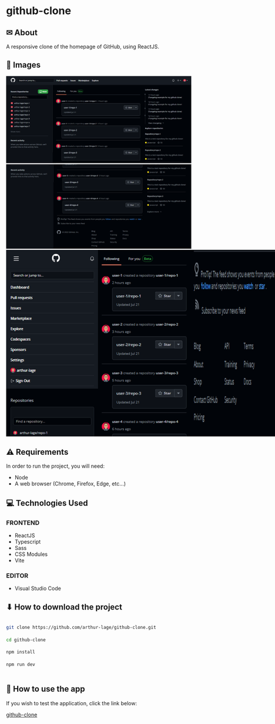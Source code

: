 # github-clone

## ✉ About

A responsive clone of the homepage of GitHub, using ReactJS.

## 🌆 Images

<img src="./assets/screenshot-1.png" alt="GitHub Clone - Desktop" >
<img src="./assets/screenshot-2.png" alt="GitHub Clone - Desktop" >
<div style="display: flex">
  <img width="250" src="./assets/screenshot-3.png" alt="GitHub Clone - Mobile" >
  <img width="250" src="./assets/screenshot-4.png" alt="GitHub Clone - Mobile" >
  <img width="250" src="./assets/screenshot-5.png" alt="GitHub Clone - Mobile" >
</div>

## ⚠ Requirements

In order to run the project, you will need:

- Node
- A web browser (Chrome, Firefox, Edge, etc...)

## 💻 Technologies Used

### FRONTEND

- ReactJS
- Typescript
- Sass
- CSS Modules
- Vite

### EDITOR

- Visual Studio Code

## ⬇ How to download the project

```bash

git clone https://github.com/arthur-lage/github-clone.git

cd github-clone

npm install

npm run dev
  
```

## 🔗 How to use the app

If you wish to test the application, click the link below:

[github-clone](https://github-clone-al.vercel.app)
